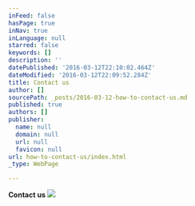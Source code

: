 ```yaml
---
inFeed: false
hasPage: true
inNav: true
inLanguage: null
starred: false
keywords: []
description: ''
datePublished: '2016-03-12T22:10:02.464Z'
dateModified: '2016-03-12T22:09:52.284Z'
title: Contact us
author: []
sourcePath: _posts/2016-03-12-how-to-contact-us.md
published: true
authors: []
publisher:
  name: null
  domain: null
  url: null
  favicon: null
url: how-to-contact-us/index.html
_type: WebPage

---
```

**Contact us**
![](https://s3-us-west-2.amazonaws.com/the-grid-img/p/5878c8076302229d24385eaf726676be16b7dbeb.png)